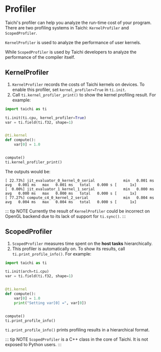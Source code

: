 # Profiler

Taichi's profiler can help you analyze the run-time cost of your
program. There are two profiling systems in Taichi: `KernelProfiler` and
`ScopedProfiler`.

`KernelProfiler` is used to analyze the performance of user kernels.

While `ScopedProfiler` is used by Taichi developers to analyze the
performance of the compiler itself.

## KernelProfiler

1.  `KernelProfiler` records the costs of Taichi kernels on devices. To
    enable this profiler, set `kernel_profiler=True` in `ti.init`.
2.  Call `ti.kernel_profiler_print()` to show the kernel profiling
    result. For example:

```python {3,13}
import taichi as ti

ti.init(ti.cpu, kernel_profiler=True)
var = ti.field(ti.f32, shape=1)


@ti.kernel
def compute():
    var[0] = 1.0


compute()
ti.kernel_profiler_print()
```

The outputs would be:

```
[ 22.73%] jit_evaluator_0_kernel_0_serial             min   0.001 ms   avg   0.001 ms   max   0.001 ms   total   0.000 s [      1x]
[  0.00%] jit_evaluator_1_kernel_1_serial             min   0.000 ms   avg   0.000 ms   max   0.000 ms   total   0.000 s [      1x]
[ 77.27%] compute_c4_0_kernel_2_serial                min   0.004 ms   avg   0.004 ms   max   0.004 ms   total   0.000 s [      1x]
```

::: tip NOTE
Currently the result of `KernelProfiler` could be incorrect on OpenGL
backend due to its lack of support for `ti.sync()`.
:::

## ScopedProfiler

1.  `ScopedProfiler` measures time spent on the **host tasks**
    hierarchically.
2.  This profiler is automatically on. To show its results, call
    `ti.print_profile_info()`. For example:

```python
import taichi as ti

ti.init(arch=ti.cpu)
var = ti.field(ti.f32, shape=1)


@ti.kernel
def compute():
    var[0] = 1.0
    print("Setting var[0] =", var[0])


compute()
ti.print_profile_info()
```

`ti.print_profile_info()` prints profiling results in a hierarchical format.

::: tip NOTE
`ScopedProfiler` is a C++ class in the core of Taichi. It is not exposed
to Python users.
:::
